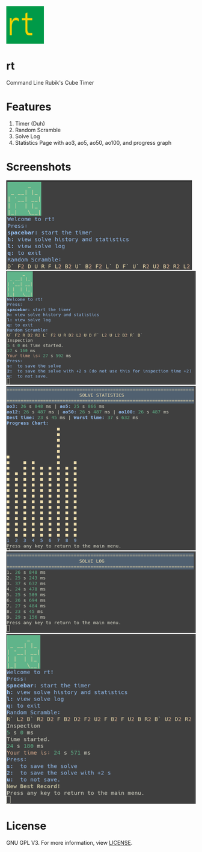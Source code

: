 <img src="logo.png?raw=true" width="100" height="100">

# rt  

Command Line Rubik's Cube Timer  

# Features
1. Timer (Duh)
2. Random Scramble
3. Solve Log
4. Statistics Page with ao3, ao5, ao50, ao100, and progress graph

# Screenshots
![Main](screenshots/main.png)  
![Solve](screenshots/solve.png)  
![Stats](screenshots/stats.png)  
![Log](screenshots/log.png)  
![Record](screenshots/record.png)  

# License
GNU GPL V3. For more information, view [LICENSE](LICENSE).
